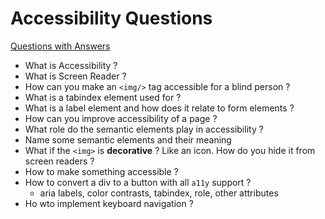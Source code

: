 # Accessibility Questions

[Questions with Answers](./solutions.md)

- What is Accessibility ?
- What is Screen Reader ?
- How can you make an `<img/>` tag accessible for a blind person ?
- What is a tabindex element used for ?
- What is a label element and how does it relate to form elements ?
- How can you improve accessibility of a page ?
- What role do the semantic elements play in accessibility ?
- Name some semantic elements and their meaning
- What if the `<img>` is **decorative** ? Like an icon. How do you hide it from screen readers ?
- How to make something accessible ?
- How to convert a div to a button with all `a11y` support ?
  - aria labels, color contrasts, tabindex, role, other attributes
- Ho wto implement keyboard navigation ?
